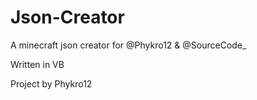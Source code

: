# Json-Creator
A minecraft json creator for @Phykro12 &amp; @SourceCode_

Written in VB

Project by Phykro12
